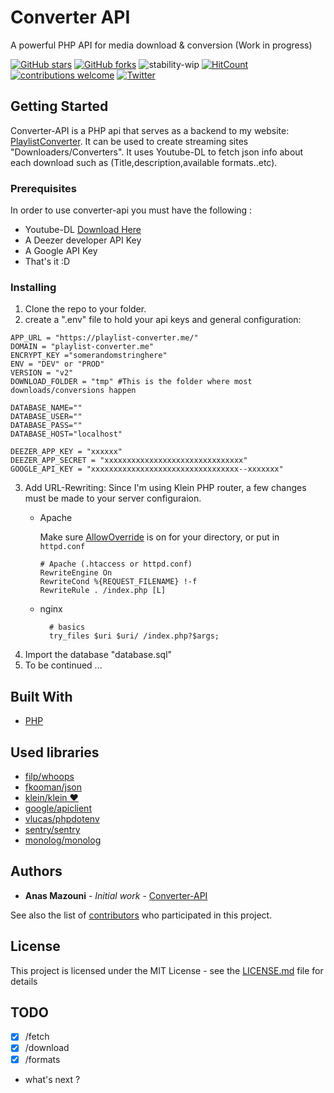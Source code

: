 # Converter API
A powerful PHP API for media download & conversion (Work in progress)

[![GitHub stars](https://img.shields.io/github/stars/Stormiix/converter-api.svg)](https://github.com/Stormiix/converter-api/stargazers)
[![GitHub forks](https://img.shields.io/github/forks/Stormiix/converter-api.svg?style=flat)](https://github.com/Stormiix/converter-api/network)
![stability-wip](https://img.shields.io/badge/stability-work_in_progress-lightgrey.svg)
[![HitCount](http://hits.dwyl.com/stormiix/converter-api.svg)](http://hits.dwyl.com/stormiix/converter-api)
[![contributions welcome](https://img.shields.io/badge/contributions-welcome-brightgreen.svg?style=flat)](https://github.com/stormiix/converter-api/issues)
[![Twitter](https://img.shields.io/twitter/url/https/github.com/Stormiix/converter-api.svg?style=flat)](https://twitter.com/intent/tweet?text=Check%20this%20out%20%40Stormix4:&url=https%3A%2F%2Fgithub.com%2FStormiix%2Fconverter-api)

## Getting Started

Converter-API is a PHP api that serves as a backend to my website: [PlaylistConverter](https://playlist-converter.me/?github).
It can be used to create streaming sites "Downloaders/Converters". It uses Youtube-DL to fetch json info about each download such as (Title,description,available formats..etc).

### Prerequisites

In order to use converter-api you must have the following :

- Youtube-DL [Download Here](https://github.com/rg3/youtube-dl/)
- A Deezer developer API Key
- A Google API Key
- That's it :D

### Installing

1. Clone the repo to your folder.
2. create a ".env" file to hold your api keys and general configuration:

``` .env
APP_URL = "https://playlist-converter.me/"
DOMAIN = "playlist-converter.me"
ENCRYPT_KEY ="somerandomstringhere"
ENV = "DEV" or "PROD"
VERSION = "v2"
DOWNLOAD_FOLDER = "tmp" #This is the folder where most downloads/conversions happen

DATABASE_NAME=""
DATABASE_USER=""
DATABASE_PASS=""
DATABASE_HOST="localhost"

DEEZER_APP_KEY = "xxxxxx"
DEEZER_APP_SECRET = "xxxxxxxxxxxxxxxxxxxxxxxxxxxxxxx"
GOOGLE_API_KEY = "xxxxxxxxxxxxxxxxxxxxxxxxxxxxxxxxx--xxxxxxx"
```
3. Add URL-Rewriting: Since I'm using Klein PHP router, a few changes must be made to your  server configuraion.
    * Apache

      Make sure [AllowOverride](http://httpd.apache.org/docs/2.0/mod/core.html#allowoverride) is on for your directory, or put in `httpd.conf`

          # Apache (.htaccess or httpd.conf)
          RewriteEngine On
          RewriteCond %{REQUEST_FILENAME} !-f
          RewriteRule . /index.php [L] 

	* nginx

    		# basics
    		try_files $uri $uri/ /index.php?$args;
4. Import the database "database.sql"
5. To be continued ...

## Built With

* [PHP](http://php.net/)

## Used libraries

* [filp/whoops](https://github.com/filp/whoops)
* [fkooman/json](https://github.com/fkooman/json)
* [klein/klein ♥️](https://github.com/klein/klein)
* [google/apiclient](https://github.com/google/apiclient)
* [vlucas/phpdotenv](https://github.com/vlucas/phpdotenv)
* [sentry/sentry](https://github.com/sentry/sentry)
* [monolog/monolog](https://github.com/monolog/monolog)

## Authors

* **Anas Mazouni** - *Initial work* - [Converter-API](https://github.com/stormiix)

See also the list of [contributors](https://github.com/stormiix/converter-api/contributors) who participated in this project.

## License

This project is licensed under the MIT License - see the [LICENSE.md](LICENSE.md) file for details

## TODO

- [x] /fetch
- [x] /download
- [x] /formats
- what's next ?

